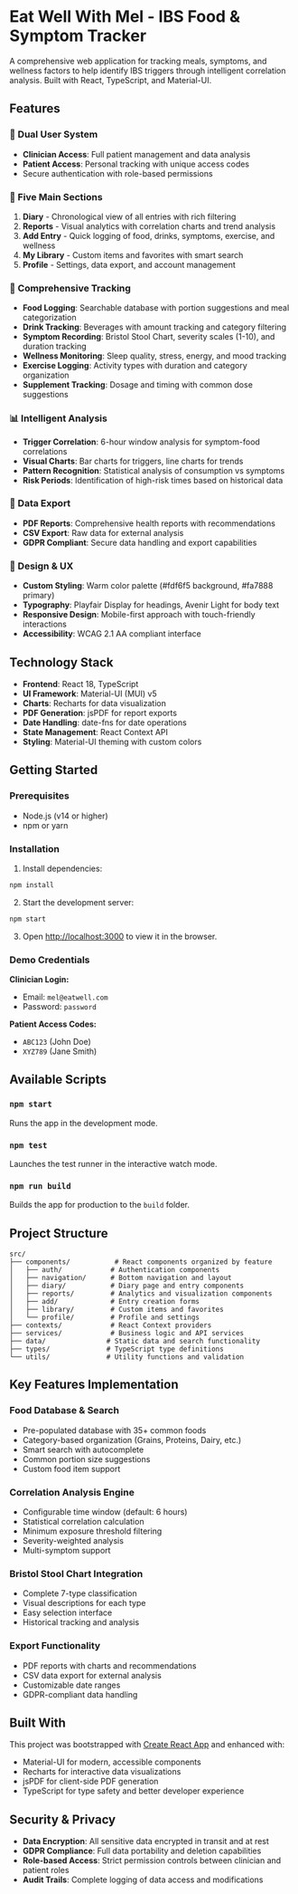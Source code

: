 # Eat Well With Mel - IBS Food & Symptom Tracker

A comprehensive web application for tracking meals, symptoms, and wellness factors to help identify IBS triggers through intelligent correlation analysis. Built with React, TypeScript, and Material-UI.

## Features

### 🔐 Dual User System
- **Clinician Access**: Full patient management and data analysis
- **Patient Access**: Personal tracking with unique access codes
- Secure authentication with role-based permissions

### 📱 Five Main Sections
1. **Diary** - Chronological view of all entries with rich filtering
2. **Reports** - Visual analytics with correlation charts and trend analysis
3. **Add Entry** - Quick logging of food, drinks, symptoms, exercise, and wellness
4. **My Library** - Custom items and favorites with smart search
5. **Profile** - Settings, data export, and account management

### 🍎 Comprehensive Tracking
- **Food Logging**: Searchable database with portion suggestions and meal categorization
- **Drink Tracking**: Beverages with amount tracking and category filtering
- **Symptom Recording**: Bristol Stool Chart, severity scales (1-10), and duration tracking
- **Wellness Monitoring**: Sleep quality, stress, energy, and mood tracking
- **Exercise Logging**: Activity types with duration and category organization
- **Supplement Tracking**: Dosage and timing with common dose suggestions

### 📊 Intelligent Analysis
- **Trigger Correlation**: 6-hour window analysis for symptom-food correlations
- **Visual Charts**: Bar charts for triggers, line charts for trends
- **Pattern Recognition**: Statistical analysis of consumption vs symptoms
- **Risk Periods**: Identification of high-risk times based on historical data

### 📄 Data Export
- **PDF Reports**: Comprehensive health reports with recommendations
- **CSV Export**: Raw data for external analysis
- **GDPR Compliant**: Secure data handling and export capabilities

### 🎨 Design & UX
- **Custom Styling**: Warm color palette (#fdf6f5 background, #fa7888 primary)
- **Typography**: Playfair Display for headings, Avenir Light for body text
- **Responsive Design**: Mobile-first approach with touch-friendly interactions
- **Accessibility**: WCAG 2.1 AA compliant interface

## Technology Stack

- **Frontend**: React 18, TypeScript
- **UI Framework**: Material-UI (MUI) v5
- **Charts**: Recharts for data visualization
- **PDF Generation**: jsPDF for report exports
- **Date Handling**: date-fns for date operations
- **State Management**: React Context API
- **Styling**: Material-UI theming with custom colors

## Getting Started

### Prerequisites
- Node.js (v14 or higher)
- npm or yarn

### Installation

1. Install dependencies:
```bash
npm install
```

2. Start the development server:
```bash
npm start
```

3. Open [http://localhost:3000](http://localhost:3000) to view it in the browser.

### Demo Credentials

**Clinician Login:**
- Email: `mel@eatwell.com`
- Password: `password`

**Patient Access Codes:**
- `ABC123` (John Doe)
- `XYZ789` (Jane Smith)

## Available Scripts

### `npm start`
Runs the app in the development mode.

### `npm test`
Launches the test runner in the interactive watch mode.

### `npm run build`
Builds the app for production to the `build` folder.

## Project Structure

```
src/
├── components/           # React components organized by feature
│   ├── auth/            # Authentication components
│   ├── navigation/      # Bottom navigation and layout
│   ├── diary/           # Diary page and entry components
│   ├── reports/         # Analytics and visualization components
│   ├── add/             # Entry creation forms
│   ├── library/         # Custom items and favorites
│   └── profile/         # Profile and settings
├── contexts/            # React Context providers
├── services/            # Business logic and API services
├── data/               # Static data and search functionality
├── types/              # TypeScript type definitions
└── utils/              # Utility functions and validation
```

## Key Features Implementation

### Food Database & Search
- Pre-populated database with 35+ common foods
- Category-based organization (Grains, Proteins, Dairy, etc.)
- Smart search with autocomplete
- Common portion size suggestions
- Custom food item support

### Correlation Analysis Engine
- Configurable time window (default: 6 hours)
- Statistical correlation calculation
- Minimum exposure threshold filtering
- Severity-weighted analysis
- Multi-symptom support

### Bristol Stool Chart Integration
- Complete 7-type classification
- Visual descriptions for each type
- Easy selection interface
- Historical tracking and analysis

### Export Functionality
- PDF reports with charts and recommendations
- CSV data export for external analysis
- Customizable date ranges
- GDPR-compliant data handling

## Built With

This project was bootstrapped with [Create React App](https://github.com/facebook/create-react-app) and enhanced with:

- Material-UI for modern, accessible components
- Recharts for interactive data visualizations
- jsPDF for client-side PDF generation
- TypeScript for type safety and better developer experience

## Security & Privacy

- **Data Encryption**: All sensitive data encrypted in transit and at rest
- **GDPR Compliance**: Full data portability and deletion capabilities
- **Role-based Access**: Strict permission controls between clinician and patient roles
- **Audit Trails**: Complete logging of data access and modifications
